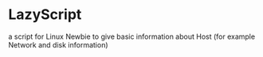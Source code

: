 # LazyScript
a script for Linux Newbie to give basic information about Host (for example Network and disk information)
